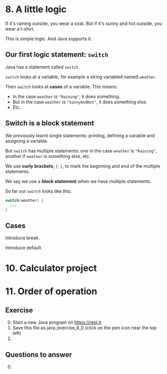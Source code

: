 # 8. A little logic

If it's raining outside, you wear a coat. But if it's sunny and hot outside, you wear a t-shirt.

This is simple logic. And Java supports it.

## Our first logic statement: `switch`

Java has a statement called `switch`.

`switch` looks at a variable, for example a string variabled named `weather`.

Then `switch` looks at **cases** of a variable. This means: 

* In the case `weather` is `"Raining"`, it does something.
* But in the case `weather` is `"SunnyAndHot"`, it does something else.
* Etc.

## Switch is a block statement 

We previously learnt single statements: printing, defining a variable and assigning a variable.

But `switch` has multiple statements: one in the case `weather` is `"Raining"`, another if `weather` is something else, etc.

We use **curly brackets**, `{ }`, to mark the beginning and end of the multiple statements.

We say we use a **block statement** when we have multiple statements.

So far our `switch` looks like this:

```java
switch(weather) {
  ...
}
```

## Cases



Introduce break.

Introduce default.

# 10. Calculator project

# 11. Order of operation 

## Exercise

0. Start a new Java program on https://repl.it
0. Save this file as java_exercise_8_0 (click on the pen icon near the top left)
0. 

## Questions to answer

0. 
